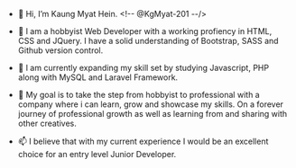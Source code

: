 - 👋 Hi, I’m Kaung Myat Hein. <!-- @KgMyat-201 --/>

- 👀 I am a hobbyist Web Developer with a working profiency in HTML, CSS and JQuery.
      I have a solid understanding of Bootstrap, SASS and Github version control.
      
- 🌱 I am currently expanding my skill set by studying Javascript, PHP along with MySQL and Laravel Framework.

- 💞️ My goal is to take the step from hobbyist to professional with a company where i can learn, grow and showcase my skills.
      On a forever journey of professional growth as well as learning from and sharing with other creatives.
      
- 📫 I believe that with my current experience I would be an excellent choice for an entry level Junior Developer.

<!---
KgMyat-201/KgMyat-201 is a ✨ special ✨ repository because its `README.md` (this file) appears on your GitHub profile.
You can click the Preview link to take a look at your changes.
--->
